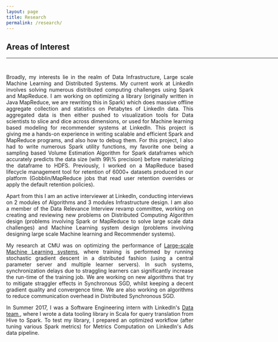 ```yaml
---
layout: page
title: Research 
permalink: /research/
---
```


## Areas of Interest
<hr width="850px">
<hr style="height:10pt; visibility:hidden;" />

<p align="justify">
Broadly, my interests lie in the realm of Data Infrastructure, Large scale Machine Learning and Distributed Systems. My current work at LinkedIn involves solving numerous distributed computing challenges using Spark and MapReduce. I am working on optimizing a library (originally written in Java MapReduce, we are rewriting this in Spark) which does massive offline aggregate collection and statistics on Petabytes of LinkedIn data. This aggregated data is then either pushed to visualization tools for Data scientists to slice and dice across dimensions, or used for Machine learning based modeling for recommender systems at LinkedIn. This project is giving me a hands-on experience in writing scalable and efficient Spark and MapReduce programs, and also how to debug them. For this project, I also had to write numerous Spark utility functions, my favorite one being a sampling based Volume Estimation Algorithm for Spark dataframes which accurately predicts the data size (with 99\% precision) before materializing the dataframe to HDFS. Previously, I worked on a MapReduce based lifecycle management tool for retention of 6000+ datasets produced in our platform (Gobblin/MapReduce jobs that read user retention overrides or apply the default retention policies). 
</p>

<p align="justify">
Apart from this I am an active interviewer at LinkedIn, conducting interviews on 2 modules of Algorithms and 3 modules Infrastructure design. I am also a member of the Data Relevance Interview revamp committee, working on creating and reviewing new problems on Distributed Computing Algorithm design (problems involving Spark or MapReduce to solve large scale data challenges) and Machine Learning system design (problems involving designing large scale Machine learning and Recommender systems).
</p>

<p align="justify">
My research at CMU was on optimizing the performance of <a href="http://www.andrew.cmu.edu/user/gaurij/Research.html" target="_blank">Large-scale Machine Learning systems</a>, where training is performed by running stochastic gradient descent in a distributed fashion (using a central parameter server and multiple learner servers). In such systems, synchronization delays due to straggling learners can significantly increase the run-time of the training job. We are working on new algorithms that try to mitigate straggler effects in Synchronous SGD, whilst keeping a decent gradient quality and convergence time. We are also working on algorithms to reduce communication overhead in Distributed Synchronous SGD. </p>

<p align="justify">
In Summer 2017, I was a Software Engineering intern with LinkedIn's <a href="https://engineering.linkedin.com/teams/data" target="_blank">Data team </a>, where I wrote a data tooling library in Scala for query translation from Hive to Spark. To test my library, I prepared an optimized workflow (after tuning various Spark metrics) for Metrics Computation on LinkedIn's Ads data pipeline.
</p>